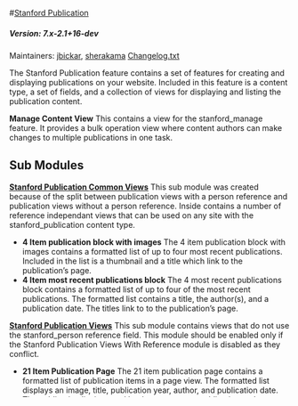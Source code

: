 #[Stanford Publication](https://github.com/SU-SWS/stanford_publication)
##### Version: 7.x-2.1+16-dev

Maintainers: [jbickar](https://github.com/jbickar), [sherakama](https://github.com/sherakama)
[Changelog.txt](CHANGELOG.txt)

The Stanford Publication feature contains a set of features for creating and displaying publications on your website. Included in this feature is a content type, a set of fields, and a collection of views for displaying and listing the publication content.

**Manage Content View**
This contains a view for the stanford_manage feature. It provides a bulk operation view where content authors can make changes to multiple publications in one task.


Sub Modules
---

**[Stanford Publication Common Views](modules/stanford_publication_common_views)**
This sub module was created because of the split between publication views with a person reference and publication views without a person reference. Inside contains a number of reference independant views that can be used on any site with the stanford_publication content type.

* **4 Item publication block with images**
The 4 item publication block with images contains a formatted list of up to four most recent publications. Included in the list is a thumbnail and a title which link to the publication’s page.
* **4 Item most recent publications block**
The 4 most recent publications block contains a formatted list of up to four of the most recent publications. The formatted list contains a title, the author(s), and a publication date. The titles link to to the publication’s page.

**[Stanford Publication Views](modules/stanford_publication_views)**
This sub module contains views that do not use the stanford_person reference field. This module should be enabled only if the Stanford Publication Views With Reference module is disabled as they conflict.

* **21 Item Publication Page**
The 21 item publication page contains a formatted list of publication items in a page view. The formatted list displays an image, title, publication year, author, and publication date. The publication list is sorted by the most recent publication and uses a pager to navigate to older items.
* **14 Item Publication Page Block**
The 14 item publication page block contains a formatted list of publication items in a block. The formatted list contains a thumbnail, title, author, and publication date.

**[Stanford Publication Views With Reference](modules/stanford_publication_views_reference)**
This sub module contains publication views with references to stanford_person content types. These views provide clickable authors that take the end user to the stanford_person’s profile page. This module should not be enabled if the Stanford Publication Views module is enabled as they conflict.

* **Person Block**
The person block contains a block view that displays a simple list of publications that are related to a Stanford Person. This block should be placed on a Stanford Person content type page.
* **Landing Page**
The landing page view contains a formatted list of publications. This page can be found at /publications when the module is enabled. The formatted list of publications contain a thumbnail, author(s), author link(s), title, and publication date.
* **Search Page**
The publication search page provides a page view that allows end users to search through a list of publications by a number of exposed filters. End users can filter by title, author, and type. The formatted list contains a thumbnail, title, author(s), author link(s), and a publication date.
* **Landing Block**
The landing block view is identical to the landing page view except that is a block instead of a page view.
* **Group by Type Block**
The group by type block is similar to the landing page and search pages but groups the list of publications by publication type. The formatted list of publications display a thumbnail, title, author(s), author link(s), date, and publication type.
* **Small Block**
The small block displays up to four publications with a view more publications link that sends the end user to the publications landing page. The formatted list of publications display a thumbnail, title, author(s), author link(s), and date. The view is sorted by the first four publications.
* **Most Recent Block**
The most recent block is identical to the Small Block view except that it displays the four most recent publications.


Installation
---

Install this module like any other module. [See Drupal Documentation](https://drupal.org/documentation/install/modules-themes/modules-7)

Configuration
---

Nothing special needed.

Troubleshooting
---

If you are experiencing issues with this module try reverting the feature first. If you are still experiencing issues try posting an issue on the GitHub issues page.

Contribution / Collaboration
---

You are welcome to contribute functionality, bug fixes, or documentation to this module. If you would like to suggest a fix or new functionality you may add a new issue to the GitHub issue queue or you may fork this repository and submit a pull request. For more help please see [GitHub's article on fork, branch, and pull requests](https://help.github.com/articles/using-pull-requests)
